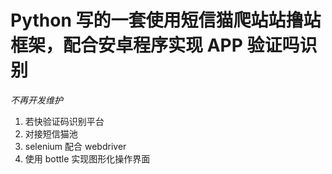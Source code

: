 # Python 写的一套使用短信猫爬站站撸站框架，配合安卓程序实现 APP 验证吗识别
*不再开发维护*

1. 若快验证码识别平台
2. 对接短信猫池
3. selenium 配合 webdriver
4. 使用 bottle 实现图形化操作界面
